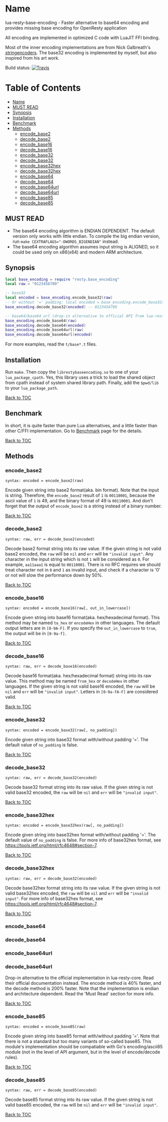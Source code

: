 # Name

lua-resty-base-encoding - Faster alternative to base64 encoding and provides missing base encoding for OpenResty application

All encoding are implemented in optimized C code with LuaJIT FFI binding.

Most of the inner encoding implementations are from Nick Galbreath's [stringencoders](https://github.com/client9/stringencoders).
The base32 encoding is implemented by myself, but also inspired from his art work.

Build status: [![Travis](https://travis-ci.org/spacewander/lua-resty-base-encoding.svg?branch=master)](https://travis-ci.org/spacewander/lua-resty-base-encoding)

Table of Contents
=================

* [Name](#name)
* [MUST READ](#must-read)
* [Synopsis](#synopsis)
* [Installation](#installation)
* [Benchmark](#benchmark)
* [Methods](#methods)
    * [encode_base2](#encode_base2)
    * [decode_base2](#decode_base2)
    * [encode_base16](#encode_base16)
    * [decode_base16](#decode_base16)
    * [encode_base32](#encode_base32)
    * [decode_base32](#decode_base32)
    * [encode_base32hex](#encode_base32hex)
    * [decode_base32hex](#decode_base32hex)
    * [encode_base64](#encode_base64)
    * [decode_base64](#decode_base64)
    * [encode_base64url](#encode_base64url)
    * [decode_base64url](#decode_base64url)
    * [encode_base85](#encode_base85)
    * [decode_base85](#decode_base85)

## MUST READ

* The base64 encoding algorithm is ENDIAN DEPENDENT. The default version only works
  with little endian. To compile the big endian version, run `make CEXTRAFLAGS="-DWORDS_BIGENDIAN"` instead.
* The base64 encoding algorithm assumes input string is ALIGNED, so it could be used only on x86(x64) and modern ARM architecture.

## Synopsis

```lua
local base_encoding = require "resty.base_encoding"
local raw = "0123456789"

-- base32
local encoded = base_encoding.encode_base32(raw)
-- Or without '=' padding: local encoded = base_encoding.encode_base32(raw, true)
base_encoding.decode_base32(encoded) -- 0123456789

-- base64/base64_url (drop-in alternative to official API from lua-resty-core)
base_encoding.encode_base64(raw)
base_encoding.decode_base64(encoded)
base_encoding.encode_base64url(raw)
base_encoding.decode_base64url(encoded)
```

For more examples, read the `t/base*.t` files.

## Installation

Run `make`. Then copy the `librestybaseencoding.so` to one of your `lua_package_cpath`.
Yes, this library uses a trick to load the shared object from cpath instead of system shared library path.
Finally, add the `$pwd/lib` to your `lua_package_path`.

[Back to TOC](#table-of-contents)

## Benchmark

In short, it is quite faster than pure Lua alternatives, and a little faster than other C/FFI implementation.
Go to [Benchmark](benchmark/readme.md) page for the details.

[Back to TOC](#table-of-contents)

## Methods

### encode_base2
`syntax: encoded = encode_base2(raw)`

Encode given string into base2 format(aka. bin format). Note that the input is string.
Therefore, the `encode_base2` result of `1` is `00110001`, because the ascii value of `1` is 49, and
the binary format of 49 is `00110001`. And don't forget that the output of `encode_base2` is a string
instead of a binary number.

[Back to TOC](#table-of-contents)

### decode_base2
`syntax: raw, err = decode_base2(encoded)`

Decode base2 format string into its raw value.
If the given string is not valid base2 encoded, the `raw` will be `nil` and `err` will be `"invalid input"`.
Any character in the input string which is not `1` will be considered as `0`. For example, `aa11aaa1` is equal
to `00110001`. There is no RFC requires we should treat character not in `0` and `1` as invalid input, and
check if a character is '0' or not will slow the performance down by 50%.

[Back to TOC](#table-of-contents)

### encode_base16
`syntax: encoded = encode_base16(raw[, out_in_lowercase])`

Encode given string into base16 format(aka. hex/hexadecimal format).
This method may be named `to_hex` or `encodeHex` in other languages.
The default output letters are in `[0-9A-F]`. If you specify the `out_in_lowercase` to `true`, the output will be in `[0-9a-f]`.

[Back to TOC](#table-of-contents)

### decode_base16
`syntax: raw, err = decode_base16(encoded)`

Decode base16 format(aka. hex/hexadecimal format) string into its raw value.
This method may be named `from_hex` or `decodeHex` in other languages.
If the given string is not valid base16 encoded, the `raw` will be `nil` and `err` will be `"invalid input"`.
Letters in `[0-9a-fA-F]` are considered valid.

[Back to TOC](#table-of-contents)

### encode_base32
`syntax: encoded = encode_base32(raw[, no_padding])`

Encode given string into base32 format with/without padding '='. The default value of `no_padding` is false.

[Back to TOC](#table-of-contents)

### decode_base32
`syntax: raw, err = decode_base32(encoded)`

Decode base32 format string into its raw value. If the given string is not valid base32 encoded, the `raw` will be `nil` and `err` will be `"invalid input"`.

[Back to TOC](#table-of-contents)

### encode_base32hex
`syntax: encoded = encode_base32hex(raw[, no_padding])`

Encode given string into base32hex format with/without padding '='. The default value of `no_padding` is false.
For more info of base32hex format, see https://tools.ietf.org/html/rfc4648#section-7.

[Back to TOC](#table-of-contents)

### decode_base32hex
`syntax: raw, err = decode_base32(encoded)`

Decode base32hex format string into its raw value. If the given string is not valid base32hex encoded, the `raw` will be `nil` and `err` will be `"invalid input"`.
For more info of base32hex format, see https://tools.ietf.org/html/rfc4648#section-7.

[Back to TOC](#table-of-contents)

### encode_base64
### decode_base64
### encode_base64url
### decode_base64url

Drop-in alternative to the official implementation in lua-resty-core. Read their official documentation instead.
The encode method is 40% faster, and the decode method is 200% faster. Note that the implementation is endian and architecture dependent.
Read the 'Must Read' section for more info.

[Back to TOC](#table-of-contents)

### encode_base85
`syntax: encoded = encode_base85(raw)`

Encode given string into base85 format with/without padding '='.
Note that there is not a standard but too many variants of so-called base85.
This module's implementation should be compatiable with Go's encoding/ascii85
module (not in the level of API argument, but in the level of encode/decode rules).

[Back to TOC](#table-of-contents)

### decode_base85
`syntax: raw, err = decode_base85(encoded)`

Decode base85 format string into its raw value. If the given string is not valid base85 encoded, the `raw` will be `nil` and `err` will be `"invalid input"`.

[Back to TOC](#table-of-contents)

